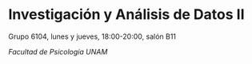 # Investigación y Análisis de Datos II

Grupo 6104, lunes y jueves, 18:00-20:00, salón B11

*Facultad de Psicología
UNAM*
